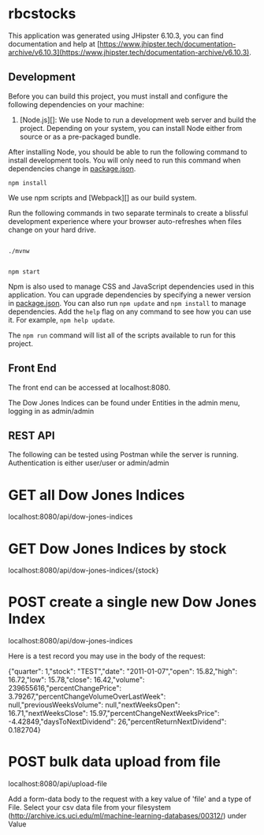 # rbcstocks

This application was generated using JHipster 6.10.3, you can find documentation and help at [https://www.jhipster.tech/documentation-archive/v6.10.3](https://www.jhipster.tech/documentation-archive/v6.10.3).

## Development

Before you can build this project, you must install and configure the following dependencies on your machine:

1. [Node.js][]: We use Node to run a development web server and build the project.
   Depending on your system, you can install Node either from source or as a pre-packaged bundle.

After installing Node, you should be able to run the following command to install development tools.
You will only need to run this command when dependencies change in [package.json](package.json).

```
npm install
```

We use npm scripts and [Webpack][] as our build system.

Run the following commands in two separate terminals to create a blissful development experience where your browser
auto-refreshes when files change on your hard drive.

```

./mvnw


npm start
```

Npm is also used to manage CSS and JavaScript dependencies used in this application. You can upgrade dependencies by
specifying a newer version in [package.json](package.json). You can also run `npm update` and `npm install` to manage dependencies.
Add the `help` flag on any command to see how you can use it. For example, `npm help update`.

The `npm run` command will list all of the scripts available to run for this project.

## Front End

The front end can be accessed at localhost:8080.

The Dow Jones Indices can be found under Entities in the admin menu, logging in as admin/admin

## REST API
The following can be tested using Postman while the server is running.
Authentication is either user/user or admin/admin

# GET all Dow Jones Indices

localhost:8080/api/dow-jones-indices

# GET Dow Jones Indices by stock

localhost:8080/api/dow-jones-indices/{stock}

# POST create a single new Dow Jones Index

localhost:8080/api/dow-jones-indices

Here is a test record you may use in the body of the request:

{"quarter": 1,"stock": "TEST","date": "2011-01-07","open": 15.82,"high": 16.72,"low": 15.78,"close": 16.42,"volume": 239655616,"percentChangePrice": 3.79267,"percentChangeVolumeOverLastWeek": null,"previousWeeksVolume": null,"nextWeeksOpen": 16.71,"nextWeeksClose": 15.97,"percentChangeNextWeeksPrice": -4.42849,"daysToNextDividend": 26,"percentReturnNextDividend": 0.182704}

# POST bulk data upload from file

localhost:8080/api/upload-file

Add a form-data body to the request with a key value of 'file' and a type of File. Select your csv data file from your filesystem (http://archive.ics.uci.edu/ml/machine-learning-databases/00312/) under Value

